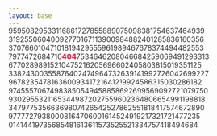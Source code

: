 ```yaml
---
layout: base
---
```


<pre class="error404" style="background:none;font-family:inherit;user-select:none;margin:-1rem 0;color: #333;z-index: -10;overflow: hidden;height: 15rem;"><span aria-hidden="true">95950829533116861727855889075098381754637464939
31925506040092770167113900984882401285836160356
37076601047101819429555961989467678374494482553
7977472684710</span><span class="e404num" style="color: #EE204D;font-weight: 800;">404</span><span aria-hidden="true">7534646208046684259069491293313
67702898915210475216205696602405803815019351125
33824300355876402474964732639141992726042699227
96782354781636009341721641219924586315030286182
97455570674983850549458858692699569092721079750
93029553211653449872027559602364806654991198818
34797753566369807426542527862551818417574672890
97777279380008164706001614524919217321721477235
01414419735685481613611573525521334757418494684</span><div class="e404message" style="color: #eee;position: relative;font-weight: 700;top: -6rem;margin: auto;text-align: center;">that page could
not be found</div></pre>
